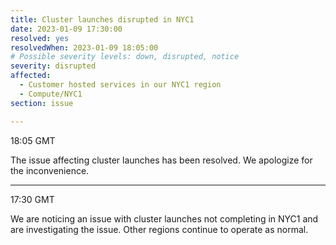 ```yaml
---
title: Cluster launches disrupted in NYC1
date: 2023-01-09 17:30:00
resolved: yes
resolvedWhen: 2023-01-09 18:05:00 
# Possible severity levels: down, disrupted, notice
severity: disrupted
affected:
  - Customer hosted services in our NYC1 region
  - Compute/NYC1
section: issue

---
```


18:05 GMT

The issue affecting cluster launches has been resolved. We apologize for the inconvenience.

---

17:30 GMT

We are noticing an issue with cluster launches not completing in NYC1 and are investigating the issue. Other regions continue to operate as normal.
